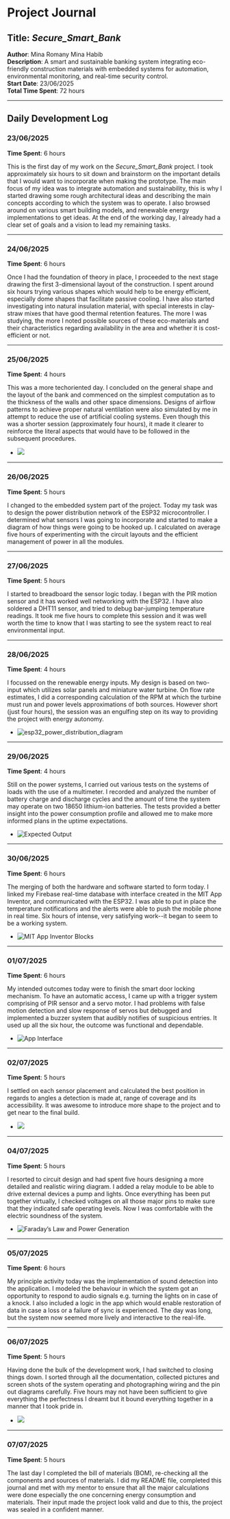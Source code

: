 # Project Journal

## Title: *Secure_Smart_Bank*  
**Author**: Mina Romany Mina Habib  
**Description**: A smart and sustainable banking system integrating eco-friendly construction materials with embedded systems for automation, environmental monitoring, and real-time security control.  
**Start Date**: 23/06/2025  
**Total Time Spent**: 72 hours

---

## Daily Development Log

### 23/06/2025  
**Time Spent**: 6 hours  

This is the first day of my work on the *Secure_Smart_Bank* project. I took approximately six hours to sit down and brainstorm on the important details that I would want to incorporate when making the prototype. The main focus of my idea was to integrate automation and sustainability, this is why I started drawing some rough architectural ideas and describing the main concepts according to which the system was to operate. I also browsed around on various smart building models, and renewable energy implementations to get ideas. At the end of the working day, I already had a clear set of goals and a vision to lead my remaining tasks.

---

### 24/06/2025  
**Time Spent**: 6 hours  

Once I had the foundation of theory in place, I proceeded to the next stage drawing the first 3-dimensional layout of the construction. I spent around six hours trying various shapes which would help to be energy efficient, especially dome shapes that facilitate passive cooling. I have also started investigating into natural insulation material, with special interests in clay-straw mixes that have good thermal retention features. The more I was studying, the more I noted possible sources of these eco-materials and their characteristics regarding availability in the area and whether it is cost-efficient or not.

---

### 25/06/2025  
**Time Spent**: 4 hours  

This was a more techoriented day. I concluded on the general shape and the layout of the bank and commenced on the simplest computation as to the thickness of the walls and other space dimensions. Designs of airflow patterns to achieve proper natural ventilation were also simulated by me in attempt to reduce the use of artificial cooling systems. Even though this was a shorter session (approximately four hours), it made it clearer to reinforce the literal aspects that would have to be followed in the subsequent procedures.
- ![](Pictures/piiic.jpg)

---

### 26/06/2025  
**Time Spent**: 5 hours  

I changed to the embedded system part of the project. Today my task was to design the power distribution network of the ESP32 microcontroller. I determined what sensors I was going to incorporate and started to make a diagram of how things were going to be hooked up. I calculated on average five hours of experimenting with the circuit layouts and the efficient management of power in all the modules.

---

### 27/06/2025  
**Time Spent**: 5 hours  

I started to breadboard the sensor logic today. I began with the PIR motion sensor and it has worked well networking with the ESP32. I have also soldered a DHT11 sensor, and tried to debug bar-jumping temperature readings. It took me five hours to complete this session and it was well worth the time to know that I was starting to see the system react to real environmental input.

---

### 28/06/2025  
**Time Spent**: 4 hours  

I focussed on the renewable energy inputs. My design is based on two-input which utilizes solar panels and miniature water turbine. On flow rate estimates, I did a corresponding calculation of the RPM at which the turbine must run and power levels approximations of both sources. However short (just four hours), the session was an engulfing step on its way to providing the project with energy autonomy.
- ![esp32_power_distribution_diagram](Pictures/esp32_power_distribution_diagram.png)


---

### 29/06/2025  
**Time Spent**: 4 hours  

Still on the power systems, I carried out various tests on the systems of loads with the use of a multimeter. I recorded and analyzed the number of battery charge and discharge cycles and the amount of time the system may operate on two 18650 lithium-ion batteries. The tests provided a better insight into the power consumption profile and allowed me to make more informed plans in the uptime expectations.
- ![Expected Output](Pictures/image-1.png)


---

### 30/06/2025  
**Time Spent**: 6 hours  

The merging of both the hardware and software started to form today. I linked my Firebase real-time database with interface created in the MIT App Inventor, and communicated with the ESP32. I was able to put in place the temperature notifications and the alerts were able to push the mobile phone in real time. Six hours of intense, very satisfying work--it began to seem to be a working system.
- ![MIT App Inventor Blocks](Pictures/image-2.png)

---

### 01/07/2025  
**Time Spent**: 6 hours  

My intended outcomes today were to finish the smart door locking mechanism. To have an automatic access, I came up with a trigger system comprising of PIR sensor and a servo motor. I had problems with false motion detection and slow response of servos but debugged and implemented a buzzer system that audibly notifies of suspicious entries. It used up all the six hour, the outcome was functional and dependable.
- ![App Interface](Pictures/image.png)

---

### 02/07/2025  
**Time Spent**: 5 hours  

I  settled on each sensor placement and calculated the best position in regards to angles a detection is made at, range of coverage and its accessibility. It was awesome to introduce more shape to the project and to get near to the final build.
- ![](Pictures/piic.jpg)

---

### 04/07/2025  
**Time Spent**: 5 hours  

I resorted to circuit design and had spent five hours designing a more detailed and realistic wiring diagram. I added a relay module to be able to drive external devices a pump and lights. Once everything has been put together virtually, I checked voltages on all those major pins to make sure that they indicated safe operating levels. Now I was comfortable with the electric soundness of the system.

- ![Faraday’s Law and Power Generation](Pictures/image-3.png)

---

### 05/07/2025  
**Time Spent**: 6 hours  

My principle activity today was the implementation of sound detection into the application. I modeled the behaviour in which the system got an opportunity to respond to audio signals e.g. turning the lights on in case of a knock. I also included a logic in the app which would enable restoration of data in case a loss or a failure of sync is experienced. The day was long, but the system now seemed more lively and interactive to the real-life.

---

### 06/07/2025  
**Time Spent**: 5 hours  

Having done the bulk of the development work, I had switched to closing things down. I sorted through all the documentation, collected pictures and screen shots of the system operating and photographing wiring and the pin out diagrams carefully. Five hours may not have been sufficient to give everything the perfectness I dreamt but it bound everything together in a manner that I took pride in.
- ![](Pictures/picc.png)


---

### 07/07/2025  
**Time Spent**: 5 hours  

The last day I completed the bill of materials (BOM), re-checking all the components and sources of materials. I did my README file, completed this journal and met with my mentor to ensure that all the major calculations were done especially the one concerning energy consumption and materials. Their input made the project look valid and due to this, the project was sealed in a confident manner.








